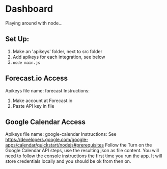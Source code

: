 # Dashboard
Playing around with node...

## Set Up:

1. Make an 'apikeys' folder, next to src folder
2. Add apikeys for each integration, see below
3. `node main.js`

## Forecast.io Access
Apikeys file name: forecast
Instructions:
1. Make account at Forecast.io
2. Paste API key in file

## Google Calendar Access
Apikeys file name: google-calendar
Instructions:
See https://developers.google.com/google-apps/calendar/quickstart/nodejs#prerequisites
Follow the Turn on the Google Calendar API steps, use the resulting json as file content.
You will need to follow the console instructions the first time you run the app.
It will store credentials locally and you should be ok from then on.
